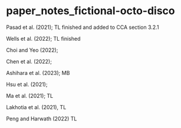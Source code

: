 # paper_notes_fictional-octo-disco


Pasad et al. (2021); TL finished and added to CCA section 3.2.1

Wells et al. (2022); TL finished

Choi and Yeo (2022); 

Chen et al. (2022); 

Ashihara et al. (2023); MB

Hsu et al. (2021); 

Ma et al. (2021); TL

Lakhotia et al. (2021), TL

Peng and Harwath (2022) TL
